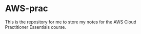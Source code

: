 # AWS-prac

This is the repository for me to store my notes for the AWS Cloud Practitioner Essentials course. 